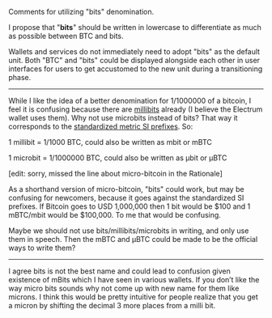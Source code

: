 Comments for utilizing "bits" denomination.

I propose that "**bits**" should be written in lowercase to differentiate as much as possible between BTC and bits. 

Wallets and services do not immediately need to adopt "bits" as the default unit. 
Both "BTC" and "bits" could be displayed alongside each other in user interfaces for users to get accustomed to the new unit during a transitioning phase. 

***
While I like the idea of a better denomination for 1/1000000 of a bitcoin, I feel it is confusing because there are [millibits](https://en.bitcoin.it/wiki/Millibit) already (I believe the Electrum wallet uses them).
Why not use microbits instead of bits? That way it corresponds to the [standardized metric SI prefixes](https://en.wikipedia.org/wiki/Metric_prefix). So:

1 millibit = 1/1000 BTC, could also be written as mbit or mBTC

1 microbit = 1/1000000 BTC, could also be written as μbit or μBTC

[edit: sorry, missed the line about micro-bitcoin in the Rationale]

As a shorthand version of micro-bitcoin, "bits" could work, but may be confusing for newcomers, because it goes against the standardized SI prefixes. If Bitcoin goes to USD 1,000,000 then 1 bit would be $100 and 1 mBTC/mbit would be $100,000. To me that would be confusing.

Maybe we should not use bits/millibits/microbits in writing, and only use them in speech. Then the mBTC and μBTC could be made to be the official ways to write them?

***
I agree bits is not the best name and could lead to confusion given existence of mBits which I have seen in various wallets.  If you don’t like the way micro bits sounds why not come up with new name for them like microns.  I think this would be pretty intuitive for people realize that you get a micron by shifting the decimal 3 more places from a milli bit.